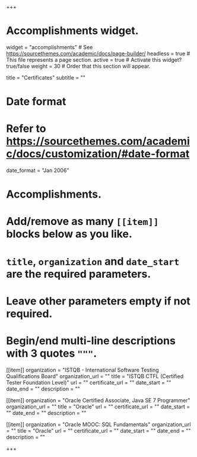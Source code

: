 +++
# Accomplishments widget.
widget = "accomplishments"  # See https://sourcethemes.com/academic/docs/page-builder/
headless = true  # This file represents a page section.
active = true  # Activate this widget? true/false
weight = 30  # Order that this section will appear.

title = "Certificates"
subtitle = ""

# Date format
#   Refer to https://sourcethemes.com/academic/docs/customization/#date-format
date_format = "Jan 2006"

# Accomplishments.
#   Add/remove as many `[[item]]` blocks below as you like.
#   `title`, `organization` and `date_start` are the required parameters.
#   Leave other parameters empty if not required.
#   Begin/end multi-line descriptions with 3 quotes `"""`.

[[item]]
  organization = "ISTQB - International Software Testing Qualifications Board"
  organization_url = ""
  title = "ISTQB CTFL (Certified Tester Foundation Level)"
  url = ""
  certificate_url = ""
  date_start = ""
  date_end = ""
  description = ""

[[item]]
  organization = "Oracle Certified Associate, Java SE 7 Programmer"
  organization_url = ""
  title = "Oracle"
  url = ""
  certificate_url = ""
  date_start = ""
  date_end = ""
  description = ""

[[item]]
  organization = "Oracle MOOC: SQL Fundamentals"
  organization_url = ""
  title = "Oracle"
  url = ""
  certificate_url = ""
  date_start = ""
  date_end = ""
  description = ""


+++
